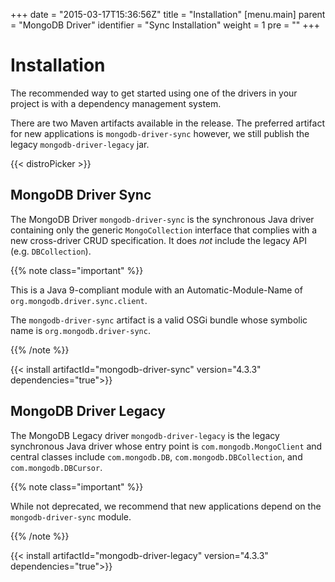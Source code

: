 +++
date = "2015-03-17T15:36:56Z"
title = "Installation"
[menu.main]
  parent = "MongoDB Driver"
  identifier = "Sync Installation"
  weight = 1
  pre = "<i class='fa'></i>"
+++

# Installation

The recommended way to get started using one of the drivers in your
project is with a dependency management system.

There are two Maven artifacts available in the release. The preferred artifact for new applications is `mongodb-driver-sync`
however, we still publish the legacy `mongodb-driver-legacy` jar.

{{< distroPicker >}}

## MongoDB Driver Sync 

The MongoDB Driver `mongodb-driver-sync` is the synchronous Java driver containing only the generic `MongoCollection` interface that 
complies with a new cross-driver CRUD specification.  It does *not* include the legacy API (e.g. `DBCollection`).

{{% note class="important" %}}

This is a Java 9-compliant module with an Automatic-Module-Name of `org.mongodb.driver.sync.client`.

The `mongodb-driver-sync` artifact is a valid OSGi bundle whose symbolic name is `org.mongodb.driver-sync`.

{{% /note %}}

{{< install artifactId="mongodb-driver-sync" version="4.3.3" dependencies="true">}}

## MongoDB Driver Legacy 

The MongoDB Legacy driver `mongodb-driver-legacy` is the legacy synchronous Java driver whose entry point is `com.mongodb.MongoClient` 
and central classes include `com.mongodb.DB`, `com.mongodb.DBCollection`, and `com.mongodb.DBCursor`.

{{% note class="important" %}}

While not deprecated, we recommend that new applications depend on the `mongodb-driver-sync` module.

{{% /note %}}

{{< install artifactId="mongodb-driver-legacy" version="4.3.3" dependencies="true">}}
